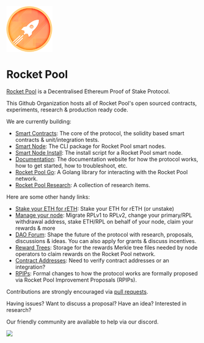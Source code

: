 <picture> 
  <img alt="rocket pool logo" src="https://raw.githubusercontent.com/rocket-pool/.github/main/assets/logo.png" width="auto" height="120">
</picture>

<h1>
Rocket Pool 
</h1>

[Rocket Pool](https://rocketpool.net/) is a Decentralised Ethereum Proof of Stake Protocol.

This Github Organization hosts all of Rocket Pool's open sourced contracts, experiments, research & production ready code.

We are currently building:

- [Smart Contracts](https://github.com/rocket-pool/rocketpool): The core of the protocol, the solidity based smart contracts & unit/integration tests.
- [Smart Node](https://github.com/rocket-pool/smartnode): The CLI package for Rocket Pool smart nodes.
- [Smart Node Install](https://github.com/rocket-pool/smartnode-install): The install script for a Rocket Pool smart node.
- [Documentation](https://github.com/rocket-pool/docs.rocketpool.net): The documentation website for how the protocol works, how to get started, how to troubleshoot, etc.
- [Rocket Pool Go](https://github.com/rocket-pool/rocketpool-go): A Golang library for interacting with the Rocket Pool network.
- [Rocket Pool Research](https://github.com/rocket-pool/rocketpool-research): A collection of research items.

Here are some other handy links:

- [Stake your ETH for rETH](https://stake.rocketpool.net): Stake your ETH for rETH (or unstake)
- [Manage your node](https://node.rocketpool.net): Migrate RPLv1 to RPLv2, change your primary/RPL withdrawal address, stake ETH/RPL on behalf of your node, claim your rewards & more
- [DAO Forum](https://dao.rocketpool.net): Shape the future of the protocol with research, proposals, discussions & ideas. You can also apply for grants & discuss incentives.
- [Reward Trees](https://github.com/rocket-pool/rewards-trees): Storage for the rewards Merkle tree files needed by node operators to claim rewards on the Rocket Pool network.
- [Contract Addresses](https://docs.rocketpool.net/overview/contracts-integrations): Need to verify contract addresses or an integration?
- [RPIPs](https://github.com/rocket-pool/RPIPs): Formal changes to how the protocol works are formally proposed via Rocket Pool Improvement Proposals (RPIPs).

Contributions are strongly encouraged via [pull requests](https://docs.github.com/en/pull-requests/collaborating-with-pull-requests/proposing-changes-to-your-work-with-pull-requests/about-pull-requests).

Having issues? Want to discuss a proposal? Have an idea? Interested in research?

Our friendly community are available to help via our discord.

<a target="_blank" href="https://discord.gg/rocketpool">
  <img src="https://dcbadge.limes.pink/api/server/https://discord.gg/rocketpool">
</a>
